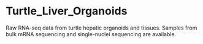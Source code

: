 # Turtle_Liver_Organoids
Raw RNA-seq data from turtle hepatic organoids and tissues. 
Samples from bulk mRNA sequencing and single-nuclei sequencing are available.
